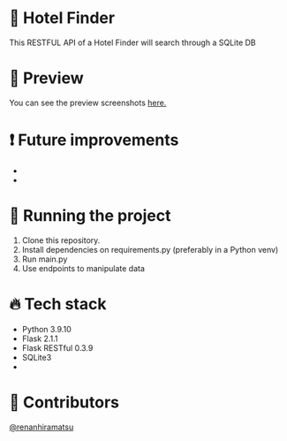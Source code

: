 # 🏨 Hotel Finder
This RESTFUL API of a Hotel Finder will search through a SQLite DB 

# 📱 Preview
You can see the preview screenshots [here.](https://www.renanhiramatsu.com/#3)

# ❗ Future improvements
- 
- 
# 🔧 Running the project
1. Clone this repository.
2. Install dependencies on requirements.py (preferably in a Python venv)
3. Run main.py
4. Use endpoints to manipulate data

# 🔥 Tech stack
- Python 3.9.10
- Flask 2.1.1
- Flask RESTful 0.3.9
- SQLite3
- 

# 👨 Contributors
[@renanhiramatsu](https://www.linkedin.com/in/renan-hiramatsu-83583216a/)

